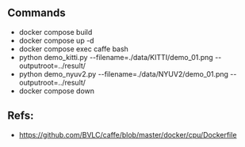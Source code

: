 ## Commands
- docker compose build
- docker compose up -d
- docker compose exec caffe bash
- python demo_kitti.py --filename=./data/KITTI/demo_01.png --outputroot=../result/
- python demo_nyuv2.py --filename=./data/NYUV2/demo_01.png --outputroot=../result/
- docker compose down

## Refs:
- https://github.com/BVLC/caffe/blob/master/docker/cpu/Dockerfile
